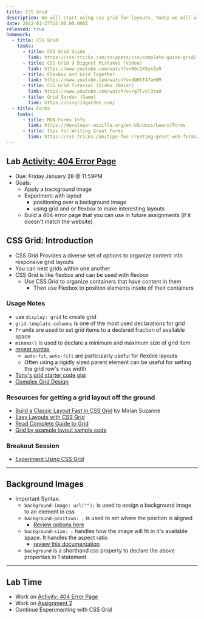 ```yaml
---
title: CSS Grid
description: We will start using css grid for layouts. Today we will also follow up with using background-images
date: 2022-01-27T15:00:00.000Z
released: true
homework:
  - title: CSS Grid
    tasks:
      - title: CSS Grid Guide
        link: https://css-tricks.com/snippets/css/complete-guide-grid/
      - title: CSS Grid 9 Biggest Mistakes (Video)
        link: https://www.youtube.com/watch?v=0Gr1XSyxZy0
      - title: Flexbox and Grid Together
        link: https://www.youtube.com/watch?v=dQHtT47eH0M
      - title: CSS Grid Tutorial (Video 30min*)
        link: https://www.youtube.com/watch?v=rg7Fvvl3taU
      - title: Grid Garden (Game)
        link: https://cssgridgarden.com/
  - title: Forms
    tasks:
      - title: MDN Forms Info
        link: https://developer.mozilla.org/en-US/docs/Learn/Forms
      - title: Tips for Writing Great Forms
        link: https://css-tricks.com/tips-for-creating-great-web-forms/
---
```


## Lab [Activity: 404 Error Page](https://gist.github.com/lilyx13/a66987daff43634eabd1903d33c3a9dd)

- Due: Friday January 28 @ 11:59PM
- Goals:
  - Apply a background image
  - Experiment with layout
    - positioning over a background image
    - using grid and or flexbox to make interesting layouts
  - Build a 404 error page that you can use in future assignments (if it doesn't match the website)

## CSS Grid: Introduction

- CSS Grid Provides a diverse set of options to organize content into responsive grid layouts
- You can nest grids within one another
- CSS Grid is like flexbox and can be used with flexbox
  - Use CSS Grid to organize containers that have content in them
    - Then use Flexbox to position elements inside of their containers

### Usage Notes

- use `display: grid` to create grid
- `grid-template-columns` is one of the most used declarations for grid
- `fr` units are used to set grid items to a declared fraction of available space
- `minmax()` is used to declare a minimum and maximum size of grid item
- [repeat syntax](<https://developer.mozilla.org/en-US/docs/Web/CSS/repeat()>)
  - `auto-fit`, `auto-fill` are particularly useful for flexible layouts
  - Often using a rigidly sized parent element can be useful for setting the grid row's max width
- [Tony's grid starter code gist](https://gist.github.com/acidtone/d946ea7147e60568d7f8262b5e7be449)
- [Complex Grid Design](https://codepen.io/ashlyn-knox/pen/eYWbdZV)

### Resources for getting a grid layout off the ground

- [Build a Classic Layout Fast in CSS Grid](https://youtu.be/KOvGeFUHAC0) by Mirian Suzanne
- [Easy Layouts with CSS Grid](https://youtu.be/tFKrK4eAiUQ)
- [Read Complete Guide to Grid](https://css-tricks.com/snippets/css/complete-guide-grid/)
- [Grid by example layout sample code](https://gridbyexample.com/patterns/)

### Breakout Session

- [Experiment Using CSS Grid](https://gist.github.com/lilyx13/fefe332cb4a0a4dc9fc0c20daccb3d3d)

---

## Background Images

- Important Syntax:
  - `background-image: url("");` is used to assign a background image to an element in css
  - `background-position: ;` is used to set where the position is aligned
    - [Review options here](https://developer.mozilla.org/en-US/docs/Web/CSS/background-position)
  - `background-size: ;` handles how the image will fit in it's available space. It handles the aspect ratio
    - [review this documentation](https://developer.mozilla.org/en-US/docs/Web/CSS/background-size)
  - `background` is a shorthand css property to declare the above properties in 1 statement

---

## Lab Time

- Work on [Activity: 404 Error Page](https://gist.github.com/lilyx13/a66987daff43634eabd1903d33c3a9dd)
- Work on [Assignment 2](/cpnt-260/assignments/assignment-2)
- Continue Experimenting with CSS Grid

<home-work :home-work="homework"></home-work>
